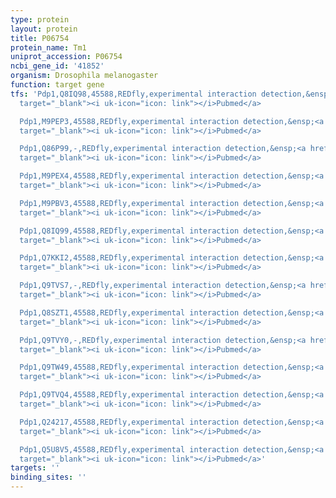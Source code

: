 ```yaml
---
type: protein
layout: protein
title: P06754
protein_name: Tm1
uniprot_accession: P06754
ncbi_gene_id: '41852'
organism: Drosophila melanogaster
function: target gene
tfs: 'Pdp1,Q8IQ98,45588,REDfly,experimental interaction detection,&ensp;<a href="https://www.ncbi.nlm.nih.gov/pubmed/?term=9409684%5Buid%5D"
  target="_blank"><i uk-icon="icon: link"></i>Pubmed</a>

  Pdp1,M9PEP3,45588,REDfly,experimental interaction detection,&ensp;<a href="https://www.ncbi.nlm.nih.gov/pubmed/?term=9409684%5Buid%5D"
  target="_blank"><i uk-icon="icon: link"></i>Pubmed</a>

  Pdp1,Q86P99,-,REDfly,experimental interaction detection,&ensp;<a href="https://www.ncbi.nlm.nih.gov/pubmed/?term=9409684%5Buid%5D"
  target="_blank"><i uk-icon="icon: link"></i>Pubmed</a>

  Pdp1,M9PEX4,45588,REDfly,experimental interaction detection,&ensp;<a href="https://www.ncbi.nlm.nih.gov/pubmed/?term=9409684%5Buid%5D"
  target="_blank"><i uk-icon="icon: link"></i>Pubmed</a>

  Pdp1,M9PBV3,45588,REDfly,experimental interaction detection,&ensp;<a href="https://www.ncbi.nlm.nih.gov/pubmed/?term=9409684%5Buid%5D"
  target="_blank"><i uk-icon="icon: link"></i>Pubmed</a>

  Pdp1,Q8IQ99,45588,REDfly,experimental interaction detection,&ensp;<a href="https://www.ncbi.nlm.nih.gov/pubmed/?term=9409684%5Buid%5D"
  target="_blank"><i uk-icon="icon: link"></i>Pubmed</a>

  Pdp1,Q7KKI2,45588,REDfly,experimental interaction detection,&ensp;<a href="https://www.ncbi.nlm.nih.gov/pubmed/?term=9409684%5Buid%5D"
  target="_blank"><i uk-icon="icon: link"></i>Pubmed</a>

  Pdp1,Q9TVS7,-,REDfly,experimental interaction detection,&ensp;<a href="https://www.ncbi.nlm.nih.gov/pubmed/?term=9409684%5Buid%5D"
  target="_blank"><i uk-icon="icon: link"></i>Pubmed</a>

  Pdp1,Q8SZT1,45588,REDfly,experimental interaction detection,&ensp;<a href="https://www.ncbi.nlm.nih.gov/pubmed/?term=9409684%5Buid%5D"
  target="_blank"><i uk-icon="icon: link"></i>Pubmed</a>

  Pdp1,Q9TVY0,-,REDfly,experimental interaction detection,&ensp;<a href="https://www.ncbi.nlm.nih.gov/pubmed/?term=9409684%5Buid%5D"
  target="_blank"><i uk-icon="icon: link"></i>Pubmed</a>

  Pdp1,Q9TW49,45588,REDfly,experimental interaction detection,&ensp;<a href="https://www.ncbi.nlm.nih.gov/pubmed/?term=9409684%5Buid%5D"
  target="_blank"><i uk-icon="icon: link"></i>Pubmed</a>

  Pdp1,Q9TVQ4,45588,REDfly,experimental interaction detection,&ensp;<a href="https://www.ncbi.nlm.nih.gov/pubmed/?term=9409684%5Buid%5D"
  target="_blank"><i uk-icon="icon: link"></i>Pubmed</a>

  Pdp1,Q24217,45588,REDfly,experimental interaction detection,&ensp;<a href="https://www.ncbi.nlm.nih.gov/pubmed/?term=9409684%5Buid%5D"
  target="_blank"><i uk-icon="icon: link"></i>Pubmed</a>

  Pdp1,Q5U8V5,45588,REDfly,experimental interaction detection,&ensp;<a href="https://www.ncbi.nlm.nih.gov/pubmed/?term=9409684%5Buid%5D"
  target="_blank"><i uk-icon="icon: link"></i>Pubmed</a>'
targets: ''
binding_sites: ''
---
```

